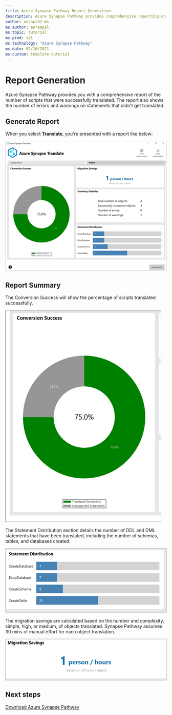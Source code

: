 ```yaml
---
title: Azure Synapse Pathway Report Generation
description: Azure Synapse Pathway provides comprehensive reporting on scripts translated.
author: anshul82-ms
ms.author: anrampal
ms.topic: tutorial
ms.prod: sql
ms.technology: "Azure Synapse Pathway" 
ms.date: 02/16/2021
ms.custom: template-tutorial 
---
```


# Report Generation

Azure Synapse Pathway provides you with a comprehensive report of the number of scripts that were successfully translated. The report also shows the number of errors and warnings on statements that didn't get translated.

## Generate Report

When you select **Translate**, you're presented with a report like below:

![Azure Synapse Pathway report.](./media/report-generaration/report-overview.png)

## Report Summary

The Conversion Success will show the percentage of scripts translated successfully.

![Azure Synapse pathway.](./media/report-generaration/conversion-success.png)

The Statement Distribution section details the number of DDL and DML statements that have been translated, including the number of schemas, tables, and databases created.

![Azure Synapse report1.](./media/report-generaration/statement-distribution.png)

The migration savings are calculated based on the number  and complexity, simple, high, or medium, of objects translated. Synapse Pathway assumes 30 mins of manual effort for each object translation.

![Azure Synapse report2.](./media/report-generaration/migration-savings.png)

## Next steps

[Download Azure Synapse Pathway](synapse-pathway-download.md)